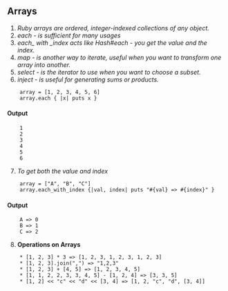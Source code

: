 ## Arrays
1. *Ruby arrays are ordered, integer-indexed collections of any object.*
2. *each - is sufficient for many usages*
3. *each_ with _index acts like Hash#each - you get the value and the index.*
4. *map - is another way to iterate, useful when you want to transform one array into another.*
5. *select - is the iterator to use when you want to choose a subset.*
6. *inject - is useful for generating sums or products.*
```
	array = [1, 2, 3, 4, 5, 6]
	array.each { |x| puts x }
```
#### Output
```
	1
	2
	3
	4
	5
	6
```
7. *To get both the value and index*
```
	array = ["A", "B", "C"]
	array.each_with_index {|val, index| puts "#{val} => #{index}" }
```
#### Output
```
	A => 0
	B => 1
	C => 2
```
8. **Operations on Arrays**
```
	* [1, 2, 3] * 3 => [1, 2, 3, 1, 2, 3, 1, 2, 3]
	* [1, 2, 3].join(",") => "1,2,3"
	* [1, 2, 3] + [4, 5] => [1, 2, 3, 4, 5]
	* [1, 1, 2, 2, 3, 3, 4, 5] - [1, 2, 4] => [3, 3, 5]
	* [1, 2] << "c" << "d" << [3, 4] => [1, 2, "c", "d", [3, 4]]  